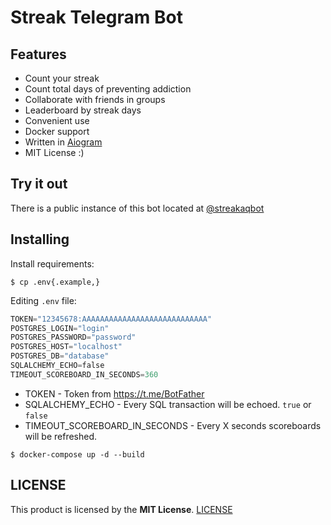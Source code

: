 Streak Telegram Bot
===

## Features
- Count your streak
- Count total days of preventing addiction
- Collaborate with friends in groups
- Leaderboard by streak days
- Convenient use
- Docker support
- Written in [Aiogram](https://github.com/aiogram/aiogram)
- MIT License :)

## Try it out
There is a public instance of this bot located at [@streakaqbot](https://t.me/streakaqbot)

## Installing

Install requirements:

```console
$ cp .env{.example,}
```
Editing `.env` file:
```python
TOKEN="12345678:AAAAAAAAAAAAAAAAAAAAAAAAAAAA"
POSTGRES_LOGIN="login"
POSTGRES_PASSWORD="password"
POSTGRES_HOST="localhost"
POSTGRES_DB="database"
SQLALCHEMY_ECHO=false
TIMEOUT_SCOREBOARD_IN_SECONDS=360
```

- TOKEN - Token from https://t.me/BotFather
- SQLALCHEMY_ECHO - Every SQL transaction will be echoed. `true` or `false`
- TIMEOUT_SCOREBOARD_IN_SECONDS - Every X seconds scoreboards will be refreshed.

```console
$ docker-compose up -d --build
```
## LICENSE

This product is licensed by the **MIT License**. [LICENSE](/LICENSE)

